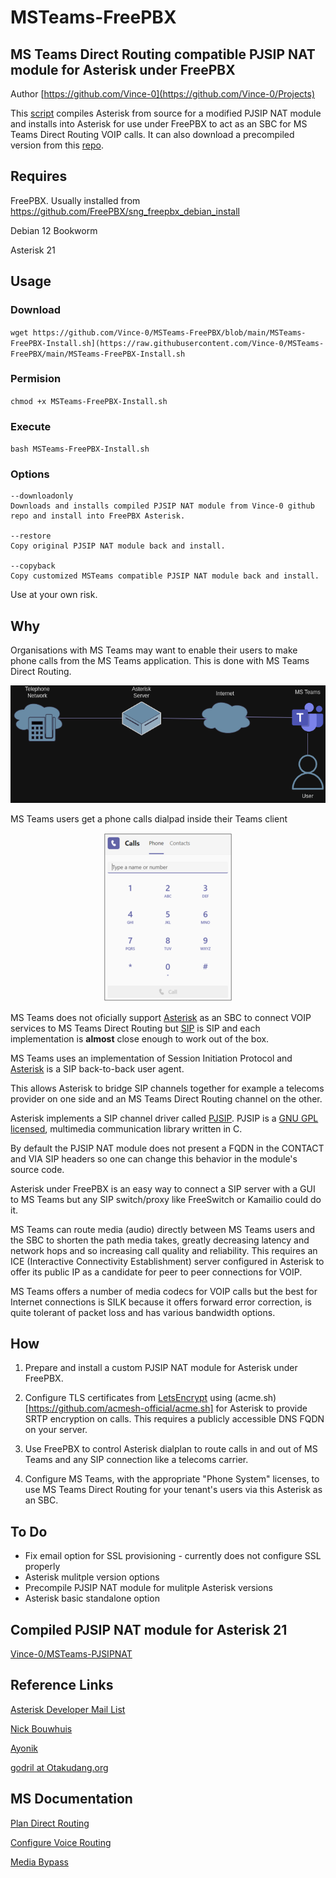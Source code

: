 # MSTeams-FreePBX
## MS Teams Direct Routing compatible PJSIP NAT module for Asterisk under FreePBX

Author [https://github.com/Vince-0](https://github.com/Vince-0/Projects)

This [script](https://github.com/Vince-0/MSTeams-FreePBX/blob/main/MSTeams-FreePBX-Install.sh) compiles Asterisk from source for a modified PJSIP NAT module and installs into Asterisk for use under FreePBX to act as an SBC for MS Teams Direct Routing VOIP calls. It can also download a precompiled version from this [repo](https://github.com/Vince-0/MSTeams-PJSIPNAT).
  
## Requires
FreePBX. Usually installed from https://github.com/FreePBX/sng_freepbx_debian_install

Debian 12 Bookworm

Asterisk 21

## Usage
### Download

`wget https://github.com/Vince-0/MSTeams-FreePBX/blob/main/MSTeams-FreePBX-Install.sh](https://raw.githubusercontent.com/Vince-0/MSTeams-FreePBX/main/MSTeams-FreePBX-Install.sh`

### Permision

`chmod +x MSTeams-FreePBX-Install.sh`

### Execute

`bash MSTeams-FreePBX-Install.sh`

### Options
```
--downloadonly
Downloads and installs compiled PJSIP NAT module from Vince-0 github repo and install into FreePBX Asterisk.

--restore
Copy original PJSIP NAT module back and install.

--copyback
Copy customized MSTeams compatible PJSIP NAT module back and install.
```

Use at your own risk.

## Why
Organisations with MS Teams may want to enable their users to make phone calls from the MS Teams application. This is done with MS Teams Direct Routing.
<p align="center">
<img src="https://github.com/Vince-0/MSTeams-FreePBX/blob/9660cbc6282b76b1156d93897cc81612802bca68/MSTEAMS-Asterisk.png" />
</p>

MS Teams users get a phone calls dialpad inside their Teams client
<p align="center">
<img src="https://github.com/Vince-0/MSTeams-FreePBX/blob/bfe585223027dddd8220907ff325088090d5cb41/MSTeams-dialpad2.png" />
</p>


MS Teams does not oficially support [Asterisk](https://en.wikipedia.org/wiki/Asterisk_(PBX)) as an SBC to connect VOIP services to MS Teams Direct Routing but [SIP](https://en.wikipedia.org/wiki/Session_Initiation_Protocol) is SIP and each implementation is **almost** close enough to work out of the box.

MS Teams uses an implementation of Session Initiation Protocol and [Asterisk](https://www.asterisk.org/) is a SIP back-to-back user agent. 

This allows Asterisk to bridge SIP channels together for example a telecoms provider on one side and an MS Teams Direct Routing channel on the other.

Asterisk implements a SIP channel driver called [PJSIP](https://github.com/pjsip/pjproject). PJSIP is a [GNU GPL](https://www.gnu.org/) [licensed](https://docs.pjsip.org/en/latest/overview/license_pjsip.html), multimedia communication library written in C.

By default the PJSIP NAT module does not present a FQDN in the CONTACT and VIA SIP headers so one can change this behavior in the module's source code.

Asterisk under FreePBX is an easy way to connect a SIP server with a GUI to MS Teams but any SIP switch/proxy like FreeSwitch or Kamailio could do it.

MS Teams can route media (audio) directly between MS Teams users and the SBC to shorten the path media takes, greatly decreasing latency and network hops and so increasing call quality and reliability. This requires an ICE (Interactive Connectivity Establishment) server configured in Asterisk to offer its public IP as a candidate for peer to peer connections for VOIP.

MS Teams offers a number of media codecs for VOIP calls but the best for Internet connections is SILK because it offers forward error correction, is quite tolerant of packet loss and has various bandwidth options.

## How

1. Prepare and install a custom PJSIP NAT module for Asterisk under FreePBX.

2. Configure TLS certificates from [LetsEncrypt](https://letsencrypt.org/) using (acme.sh)[https://github.com/acmesh-official/acme.sh] for Asterisk to provide SRTP encryption on calls. This requires a publicly accessible DNS FQDN on your server.
  
3. Use FreePBX to control Asterisk dialplan to route calls in and out of MS Teams and any SIP connection like a telecoms carrier.

4. Configure MS Teams, with the appropriate "Phone System" licenses, to use MS Teams Direct Routing for your tenant's users via this Asterisk as an SBC.

## To Do

- Fix email option for SSL provisioning - currently does not configure SSL properly
- Asterisk mulitple version options
- Precompile PJSIP NAT module for mulitple Asterisk versions
- Asterisk basic standalone option

## Compiled PJSIP NAT module for Asterisk 21

[Vince-0/MSTeams-PJSIPNAT](https://github.com/Vince-0/MSTeams-PJSIPNAT)

## Reference Links

[Asterisk Developer Mail List](https://asterisk-dev.digium.narkive.com/ucZYhaLE/asterisk-16-pjsip-invite-contact-field-and-fqdn#post12)

[Nick Bouwhuis](https://nick.bouwhuis.net/posts/2022-01-02-asterisk-as-a-teams-sbc)

[Ayonik](https://www.ayonik.de/blog/item/90-microsoft-teams-direct-routing-with-asterisk-pbx)

[godril at Otakudang.org](https://www.otakudang.org/?p=969)


## MS Documentation

[Plan Direct Routing](https://learn.microsoft.com/en-us/microsoftteams/direct-routing-border-controllers)

[Configure Voice Routing](https://learn.microsoft.com/en-us/microsoftteams/direct-routing-configure#configure-voice-routing)

[Media Bypass](https://learn.microsoft.com/en-us/microsoftteams/direct-routing-plan-media-bypass)




